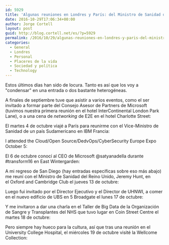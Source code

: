 ```yaml
---
id: 5929
title: 'Algunas reuniones en Londres y París: del Ministro de Sanidad del Reino Unido al CEO de Microsoft'
date: 2016-10-29T17:06:34+00:00
author: Jorge Cortell
layout: post
guid: http://blog.cortell.net/es/?p=5929
permalink: /2016/10/29/algunas-reuniones-en-londres-y-paris-del-ministro-de-sanidad-del-reino-unido-al-ceo-de-microsoft/
categories:
  - General
  - Londres
  - Personal
  - Placeres de la vida
  - Sociedad y polí­tica
  - Technology
---
```

Estos últimos días han sido de locura. Tanto es así que los voy a "condensar" en una entrada o dos bastante heterogéneas.

A finales de septiembre tuve que asistir a varios eventos, como el ser invitado a formar parte del Consejo Asesor de Partners de Microsoft (tuvimos nuestra primera reunión en el hotel InterContinental London Park Lane), o a una cena de _networking_ de E2E en el hotel Charlotte Street:
  


El martes 4 de octubre viajé a París para reunirme con el Vice-Ministro de Sanidad de un país Sudamericano en IBM Francia:
  


I attended the Cloud/Open Source/DedvOps/CyberSecurity Europe Expo October 5:
  


El 6 de octubre conocí al CEO de Microsoft @satyanadella durante #transform16 en East Wintergarden:
  


A mi regreso de San Diego (hay entradas específicas sobre eso más abajo) me reuní con el Ministro de Sanidad del Reino Unido, Jeremy Hunt, en el Oxford and Cambridge Club el jueves 13 de octubre:
  


Luego fui invitado por el Director Ejecutivo y el Director de UHNWI, a comer en el nuevo edificio de UBS en 5 Broadgate el lunes 17 de octubre:
  


Y me invitaron a dar una charla en el Taller de Big Data de la Organización de Sangre y Transplantes del NHS que tuvo lugar en Coin Street Centre el martes 18 de octubre:
  


Pero siempre hay hueco para la cultura, así que tras una reunión en el University College Hospital, el miércoles 19 de octubre visité la Wellcome Collection:
